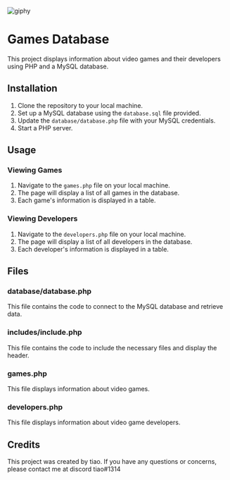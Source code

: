 ![giphy](https://user-images.githubusercontent.com/97777378/224152467-645cc882-73cc-4da3-bdb1-165809fe0b11.gif)

# Games Database

This project displays information about video games and their developers using PHP and a MySQL database.

## Installation

1. Clone the repository to your local machine.
2. Set up a MySQL database using the `database.sql` file provided.
3. Update the `database/database.php` file with your MySQL credentials.
4. Start a PHP server.

## Usage

### Viewing Games

1. Navigate to the `games.php` file on your local machine.
2. The page will display a list of all games in the database.
3. Each game's information is displayed in a table.

### Viewing Developers

1. Navigate to the `developers.php` file on your local machine.
2. The page will display a list of all developers in the database.
3. Each developer's information is displayed in a table.

## Files

### database/database.php

This file contains the code to connect to the MySQL database and retrieve data.

### includes/include.php

This file contains the code to include the necessary files and display the header.

### games.php

This file displays information about video games.

### developers.php

This file displays information about video game developers.

## Credits

This project was created by tiao. If you have any questions or concerns, please contact me at discord tiao#1314
